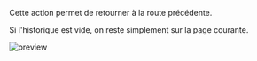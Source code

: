Cette action permet de retourner à la route précédente.

Si l'historique est vide, on reste simplement sur la page courante.

![preview](/images/router/actions/back-fr.png)